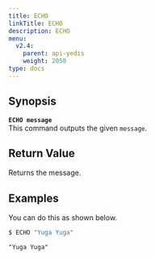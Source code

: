 ```yaml
---
title: ECHO
linkTitle: ECHO
description: ECHO
menu:
  v2.4:
    parent: api-yedis
    weight: 2050
type: docs
---
```


## Synopsis
<b>`ECHO message`</b><br>
This command outputs the given `message`.

## Return Value
Returns the message.

## Examples

You can do this as shown below.

```sh
$ ECHO "Yuga Yuga"
```

```
"Yuga Yuga"
```
